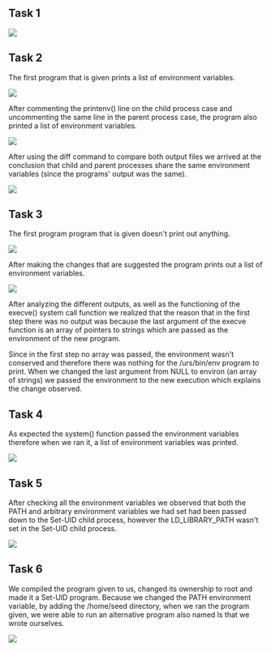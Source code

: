 ## Task 1

<img src="./screenshots/logbook3-task1.png">

## Task 2

The first program that is given prints a list of environment variables.

<img src="./screenshots/logbook4-task2-1.png">

After commenting the printenv() line on the child process case and uncommenting the same line in the parent process case, the program also printed a list of environment variables.

<img src="./screenshots/logbook4-task2-2.png">

After using the diff command to compare both output files we arrived at the conclusion that child and parent processes share the same environment variables (since the programs' output was the same).

<img src="./screenshots/logbook4-task2-3.png">

## Task 3

The first program program that is given doesn't print out anything.

<img src="./screenshots/logbook4-task3-1.png">

After making the changes that are suggested the program prints out a list of environment variables.

<img src="./screenshots/logbook4-task3-2.png">

After analyzing the different outputs, as well as the functioning of the execve() system call function we realized that the reason that in the first step there was no output was because the last argument of the execve function is an array of pointers to strings which are passed as the environment of the new program.

Since in the first step no array was passed, the environment wasn't conserved and therefore there was nothing for the /urs/bin/env program to print. When we changed the last argument from NULL to environ (an array of strings) we passed the environment to the new execution which explains the change observed.

## Task 4

As expected the system() function passed the environment variables therefore when we ran it, a list of environment variables was printed.

<img src="./screenshots/logbook4-task4.png">

## Task 5

After checking all the environment variables we observed that both the PATH and arbitrary environment variables we had set had been passed down to the Set-UID child process, however the LD_LIBRARY_PATH wasn't set in the Set-UID child process.

<img src="./screenshots/logbook4-task5.png">

## Task 6

We compiled the program given to us, changed its ownership to root and made it a Set-UID program. Because we changed the PATH environment variable, by adding the /home/seed directory, when we ran the program given, we were able to run an alternative program also named ls that we wrote ourselves.

<img src="./screenshots/logbook4-task6.png">
